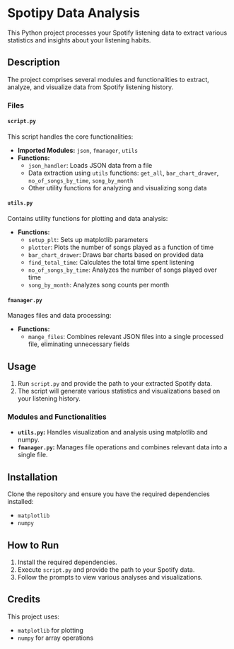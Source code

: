 # Spotipy Data Analysis

This Python project processes your Spotify listening data to extract various statistics and insights about your listening habits.

## Description

The project comprises several modules and functionalities to extract, analyze, and visualize data from Spotify listening history.

### Files

#### `script.py`

This script handles the core functionalities:

- **Imported Modules:** `json`, `fmanager`, `utils`
- **Functions:**
  - `json_handler`: Loads JSON data from a file
  - Data extraction using `utils` functions: `get_all`, `bar_chart_drawer`, `no_of_songs_by_time`, `song_by_month`
  - Other utility functions for analyzing and visualizing song data

#### `utils.py`

Contains utility functions for plotting and data analysis:

- **Functions:**
  - `setup_plt`: Sets up matplotlib parameters
  - `plotter`: Plots the number of songs played as a function of time
  - `bar_chart_drawer`: Draws bar charts based on provided data
  - `find_total_time`: Calculates the total time spent listening
  - `no_of_songs_by_time`: Analyzes the number of songs played over time
  - `song_by_month`: Analyzes song counts per month

#### `fmanager.py`

Manages files and data processing:

- **Functions:**
  - `mange_files`: Combines relevant JSON files into a single processed file, eliminating unnecessary fields

## Usage

1. Run `script.py` and provide the path to your extracted Spotify data.
2. The script will generate various statistics and visualizations based on your listening history.

### Modules and Functionalities

- **`utils.py`:** Handles visualization and analysis using matplotlib and numpy.
- **`fmanager.py`:** Manages file operations and combines relevant data into a single file.

## Installation

Clone the repository and ensure you have the required dependencies installed:
- `matplotlib`
- `numpy`

## How to Run

1. Install the required dependencies.
2. Execute `script.py` and provide the path to your Spotify data.
3. Follow the prompts to view various analyses and visualizations.

## Credits

This project uses:
- `matplotlib` for plotting
- `numpy` for array operations
